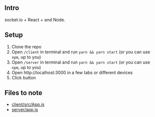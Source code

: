 ## Intro
socket.io + React + and Node.

## Setup
1. Clone the repo
2. Open `/client` in terminal and run `yarn && yarn start` (or you can use `npm`, up to you)
3. Open `/server` in terminal and run `yarn && yarn start` (or you can use `npm`, up to you)
4. Open http://localhost:3000 in a few tabs or different devices
5. Click button

## Files to note
* [client/src/App.js](client/src/App.js)
* [server/app.js](server/app.js)
